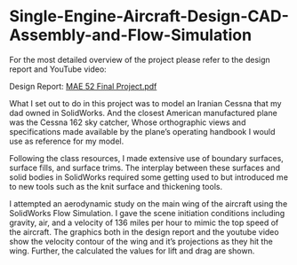 # Single-Engine-Aircraft-Design-CAD-Assembly-and-Flow-Simulation



For the most detailed overview of the project please refer to the design report and YouTube video:

Design Report: [MAE 52 Final Project.pdf](https://github.com/user-attachments/files/18159505/MAE.52.Final.Project.pdf)

What I set out to do in this project was to model an Iranian Cessna that my dad owned in SolidWorks. And the closest American manufactured plane was the Cessna 162 sky catcher, Whose orthographic views and specifications made available by the plane’s operating handbook I would use as reference for my model.

Following the class resources, I made extensive use of boundary surfaces, surface fills, and surface trims. The interplay between these surfaces and solid bodies in SolidWorks required some getting used to but introduced me to new tools such as the knit surface and thickening tools.  

I attempted an aerodynamic study on the main wing of the aircraft using the SolidWorks Flow Simulation. I gave the scene initiation conditions including gravity, air, and a velocity of 136 miles per hour to mimic the top speed of the aircraft. The graphics both in the design report and the youtube video show the velocity contour of the wing and it’s projections as they hit the wing. Further, the calculated the values for lift and drag are shown.
